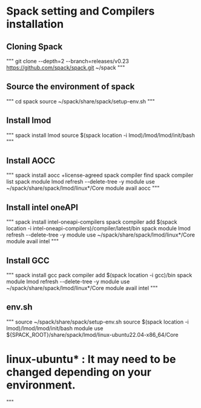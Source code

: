 # Spack setting and Compilers installation

## Cloning Spack
"""
git clone --depth=2 --branch=releases/v0.23 https://github.com/spack/spack.git  ~/spack
"""

## Source the environment of spack
"""
cd spack
source ~/spack/share/spack/setup-env.sh
"""

## Install lmod
"""
spack install lmod
source $(spack location -i lmod)/lmod/lmod/init/bash
"""

## Install AOCC
"""
spack install aocc +license-agreed
spack compiler find
spack compiler list
spack module lmod refresh --delete-tree -y
module use ~/spack/share/spack/lmod/linux*/Core
module avail aocc
"""

## Install intel oneAPI
"""
spack install intel-oneapi-compilers
spack compiler add $(spack location -i intel-oneapi-compilers)/compiler/latest/bin
spack module lmod refresh --delete-tree -y
module use ~/spack/share/spack/lmod/linux*/Core
module avail intel
"""

## Install GCC
"""
spack install gcc
pack compiler add $(spack location -i gcc)/bin
spack module lmod refresh --delete-tree -y
module use ~/spack/share/spack/lmod/linux*/Core
module avail intel
"""

## env.sh
"""
source ~/spack/share/spack/setup-env.sh
source $(spack location -i lmod)/lmod/lmod/init/bash
module use ${SPACK_ROOT}/share/spack/lmod/linux-ubuntu22.04-x86_64/Core
# linux-ubuntu* : It may need to be changed depending on your environment.
"""
